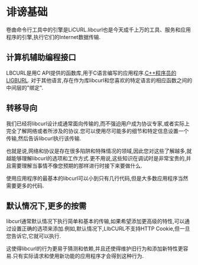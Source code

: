 
# 诽谤基础

卷曲命令行工具中的引擎是LiCURL.libcurl也是今天成千上万的工具、服务和应用程序的引擎,执行它们的Internet数据传输.

## 计算机辅助编程接口

LBCURL是用C API提供的函数库,用于C语言编写的应用程序.[C++程序员的LIGBURL](libcurl-cplusplus.md). 对于其他语言,存在作为库libcurl和您喜欢的特定语言的相应函数之间的中间层的"绑定".

## 转移导向

我们已经将libcurl设计成通常面向传输的,而不强迫用户成为协议专家,或者实际上完全了解网络或者所涉及的协议.您可以使用尽可能多的细节和特定信息设置一个传输,然后告诉libcurl执行该传输.

也就是说,网络和协议是存在很多陷阱和特殊情况的领域,因此您对这些了解越多,就越能够理解libcurl的选项和工作方式.更不用说,这些知识在调试时是非常宝贵的,并且需要理解当事情不像您预期的那样进行时接下来要做什么.

使用应用程序的最基本的libcurl可以小到只有几行代码,但是大多数应用程序当然需要更多的代码.

## 默认情况下,更多的按需

libcurl通常默认情况下执行简单和基本的传输,如果希望添加更高级的特性,可以通过设置正确的选项来添加.例如,默认情况下,LIbCURL不支持HTTP Cookie,但一旦您告诉它,它就可以执行.

这使得libcurl的行为更易于猜测和依赖,并且还使得维护旧行为和添加新特性更容易.只有实际请求和使用新功能的应用程序才会得到这种行为.
